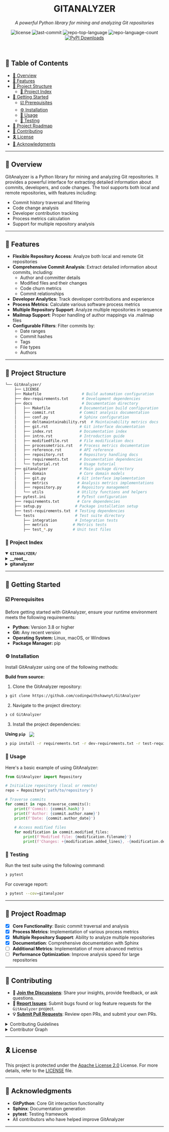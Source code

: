 <p align="center"><h1 align="center">GITANALYZER</h1></p>
<p align="center">
	<em>A powerful Python library for mining and analyzing Git repositories</em>
</p>
<p align="center">
	<img src="https://img.shields.io/github/license/codingwithshawnyt/GitAnalyzer?style=default&logo=opensourceinitiative&logoColor=white&color=0080ff" alt="license">
	<img src="https://img.shields.io/github/last-commit/codingwithshawnyt/GitAnalyzer?style=default&logo=git&logoColor=white&color=0080ff" alt="last-commit">
	<img src="https://img.shields.io/github/languages/top/codingwithshawnyt/GitAnalyzer?style=default&color=0080ff" alt="repo-top-language">
	<img src="https://img.shields.io/github/languages/count/codingwithshawnyt/GitAnalyzer?style=default&color=0080ff" alt="repo-language-count">
	<a href="https://pepy.tech/projects/GitAnalyzer"><img src="https://static.pepy.tech/badge/matplotlib-ai" alt="PyPI Downloads"></a>
</p>
<br>

## 🔗 Table of Contents

- [📍 Overview](#-overview)
- [👾 Features](#-features)
- [📁 Project Structure](#-project-structure)
  - [📂 Project Index](#-project-index)
- [🚀 Getting Started](#-getting-started)
  - [☑️ Prerequisites](#-prerequisites)
  - [⚙️ Installation](#-installation)
  - [🤖 Usage](#🤖-usage)
  - [🧪 Testing](#🧪-testing)
- [📌 Project Roadmap](#-project-roadmap)
- [🔰 Contributing](#-contributing)
- [🎗 License](#-license)
- [🙌 Acknowledgments](#-acknowledgments)

---

## 📍 Overview

GitAnalyzer is a Python library for mining and analyzing Git repositories. It provides a powerful interface for extracting detailed information about commits, developers, and code changes. The tool supports both local and remote repositories, with features including:

- Commit history traversal and filtering
- Code change analysis
- Developer contribution tracking
- Process metrics calculation
- Support for multiple repository analysis

---

## 👾 Features

- **Flexible Repository Access**: Analyze both local and remote Git repositories
- **Comprehensive Commit Analysis**: Extract detailed information about commits, including:
  - Author and committer details
  - Modified files and their changes
  - Code churn metrics
  - Commit relationships
- **Developer Analytics**: Track developer contributions and experience
- **Process Metrics**: Calculate various software process metrics
- **Multiple Repository Support**: Analyze multiple repositories in sequence
- **Mailmap Support**: Proper handling of author mappings via .mailmap files
- **Configurable Filters**: Filter commits by:
  - Date ranges
  - Commit hashes
  - Tags
  - File types
  - Authors

---

## 📁 Project Structure

```sh
└── GitAnalyzer/
    ├── LICENSE
    ├── Makefile                  # Build automation configuration
    ├── dev-requirements.txt      # Development dependencies
    ├── docs                      # Documentation directory
    │   ├── Makefile             # Documentation build configuration
    │   ├── commit.rst           # Commit analysis documentation
    │   ├── conf.py              # Sphinx configuration
    │   ├── deltamaintainability.rst  # Maintainability metrics docs
    │   ├── git.rst              # Git interface documentation
    │   ├── index.rst            # Documentation index
    │   ├── intro.rst            # Introduction guide
    │   ├── modifiedfile.rst     # File modification docs
    │   ├── processmetrics.rst   # Process metrics documentation
    │   ├── reference.rst        # API reference
    │   ├── repository.rst       # Repository handling docs
    │   ├── requirements.txt     # Documentation dependencies
    │   └── tutorial.rst         # Usage tutorial
    ├── gitanalyzer              # Main package directory
    │   ├── domain               # Core domain models
    │   ├── git.py              # Git interface implementation
    │   ├── metrics             # Analysis metrics implementations
    │   ├── repository.py       # Repository management
    │   └── utils               # Utility functions and helpers
    ├── pytest.ini              # PyTest configuration
    ├── requirements.txt        # Core dependencies
    ├── setup.py               # Package installation setup
    ├── test-requirements.txt  # Testing dependencies
    └── tests                  # Test suite directory
        ├── integration        # Integration tests
        ├── metrics           # Metrics tests
        ├── test_*.py         # Unit test files
```

### 📂 Project Index
<details open>
	<summary><b><code>GITANALYZER/</code></b></summary>
	<details>
		<summary><b>__root__</b></summary>
		<blockquote>
			<table>
			<tr>
				<td><b><a href='https://github.com/codingwithshawnyt/GitAnalyzer/blob/master/dev-requirements.txt'>dev-requirements.txt</a></b></td>
				<td><code>Development dependencies including mypy, flake8, and pytest-cov</code></td>
			</tr>
			<tr>
				<td><b><a href='https://github.com/codingwithshawnyt/GitAnalyzer/blob/master/pytest.ini'>pytest.ini</a></b></td>
				<td><code>PyTest configuration for test suite</code></td>
			</tr>
			<tr>
				<td><b><a href='https://github.com/codingwithshawnyt/GitAnalyzer/blob/master/test-requirements.txt'>test-requirements.txt</a></b></td>
				<td><code>Testing-specific dependencies</code></td>
			</tr>
			<tr>
				<td><b><a href='https://github.com/codingwithshawnyt/GitAnalyzer/blob/master/requirements.txt'>requirements.txt</a></b></td>
				<td><code>Core package dependencies including GitPython and pytz</code></td>
			</tr>
			<tr>
				<td><b><a href='https://github.com/codingwithshawnyt/GitAnalyzer/blob/master/Makefile'>Makefile</a></b></td>
				<td><code>Build and development automation tasks</code></td>
			</tr>
			<tr>
				<td><b><a href='https://github.com/codingwithshawnyt/GitAnalyzer/blob/master/setup.py'>setup.py</a></b></td>
				<td><code>Package installation and distribution configuration</code></td>
			</tr>
			</table>
		</blockquote>
	</details>
	<details>
		<summary><b>gitanalyzer</b></summary>
		<blockquote>
			<table>
			<tr>
				<td><b><a href='https://github.com/codingwithshawnyt/GitAnalyzer/blob/master/gitanalyzer/git.py'>git.py</a></b></td>
				<td><code>Core Git interaction and repository management</code></td>
			</tr>
			<tr>
				<td><b><a href='https://github.com/codingwithshawnyt/GitAnalyzer/blob/master/gitanalyzer/repository.py'>repository.py</a></b></td>
				<td><code>High-level repository analysis interface</code></td>
			</tr>
			</table>
			<details>
				<summary><b>metrics</b></summary>
				<blockquote>
					<details>
						<summary><b>process</b></summary>
						<blockquote>
							<table>
							<tr>
								<td><b><a href='https://github.com/codingwithshawnyt/GitAnalyzer/blob/master/gitanalyzer/metrics/process/commits_count.py'>commits_count.py</a></b></td>
								<td><code>Commit frequency analysis</code></td>
							</tr>
							<tr>
								<td><b><a href='https://github.com/codingwithshawnyt/GitAnalyzer/blob/master/gitanalyzer/metrics/process/change_set.py'>change_set.py</a></b></td>
								<td><code>Change set size metrics</code></td>
							</tr>
							<tr>
								<td><b><a href='https://github.com/codingwithshawnyt/GitAnalyzer/blob/master/gitanalyzer/metrics/process/contributors_count.py'>contributors_count.py</a></b></td>
								<td><code>Contributor participation metrics</code></td>
							</tr>
							<tr>
								<td><b><a href='https://github.com/codingwithshawnyt/GitAnalyzer/blob/master/gitanalyzer/metrics/process/contributors_experience.py'>contributors_experience.py</a></b></td>
								<td><code>Developer experience analysis</code></td>
							</tr>
							<tr>
								<td><b><a href='https://github.com/codingwithshawnyt/GitAnalyzer/blob/master/gitanalyzer/metrics/process/lines_count.py'>lines_count.py</a></b></td>
								<td><code>Code line modification metrics</code></td>
							</tr>
							<tr>
								<td><b><a href='https://github.com/codingwithshawnyt/GitAnalyzer/blob/master/gitanalyzer/metrics/process/hunks_count.py'>hunks_count.py</a></b></td>
								<td><code>Code change block analysis</code></td>
							</tr>
							<tr>
								<td><b><a href='https://github.com/codingwithshawnyt/GitAnalyzer/blob/master/gitanalyzer/metrics/process/process_metric.py'>process_metric.py</a></b></td>
								<td><code>Base process metric implementation</code></td>
							</tr>
							<tr>
								<td><b><a href='https://github.com/codingwithshawnyt/GitAnalyzer/blob/master/gitanalyzer/metrics/process/history_complexity.py'>history_complexity.py</a></b></td>
								<td><code>Repository history complexity metrics</code></td>
							</tr>
							<tr>
								<td><b><a href='https://github.com/codingwithshawnyt/GitAnalyzer/blob/master/gitanalyzer/metrics/process/code_churn.py'>code_churn.py</a></b></td>
								<td><code>Code churn and volatility metrics</code></td>
							</tr>
							</table>
						</blockquote>
					</details>
				</blockquote>
			</details>
			<details>
				<summary><b>utils</b></summary>
				<blockquote>
					<table>
					<tr>
						<td><b><a href='https://github.com/codingwithshawnyt/GitAnalyzer/blob/master/gitanalyzer/utils/mailmap.py'>mailmap.py</a></b></td>
						<td><code>Git mailmap handling utilities</code></td>
					</tr>
					<tr>
						<td><b><a href='https://github.com/codingwithshawnyt/GitAnalyzer/blob/master/gitanalyzer/utils/check_git_version.py'>check_git_version.py</a></b></td>
						<td><code>Git version compatibility checker</code></td>
					</tr>
					<tr>
						<td><b><a href='https://github.com/codingwithshawnyt/GitAnalyzer/blob/master/gitanalyzer/utils/conf.py'>conf.py</a></b></td>
						<td><code>Configuration management utilities</code></td>
					</tr>
					</table>
				</blockquote>
			</details>
			<details>
				<summary><b>domain</b></summary>
				<blockquote>
					<table>
					<tr>
						<td><b><a href='https://github.com/codingwithshawnyt/GitAnalyzer/blob/master/gitanalyzer/domain/commit.py'>commit.py</a></b></td>
						<td><code>Commit entity model and analysis</code></td>
					</tr>
					<tr>
						<td><b><a href='https://github.com/codingwithshawnyt/GitAnalyzer/blob/master/gitanalyzer/domain/developer.py'>developer.py</a></b></td>
						<td><code>Developer entity model and tracking</code></td>
					</tr>
					</table>
				</blockquote>
			</details>
		</blockquote>
	</details>
</details>

---
## 🚀 Getting Started

### ☑️ Prerequisites

Before getting started with GitAnalyzer, ensure your runtime environment meets the following requirements:

- **Python:** Version 3.8 or higher
- **Git:** Any recent version
- **Operating System:** Linux, macOS, or Windows
- **Package Manager:** pip


### ⚙️ Installation

Install GitAnalyzer using one of the following methods:

**Build from source:**

1. Clone the GitAnalyzer repository:
```sh
❯ git clone https://github.com/codingwithshawnyt/GitAnalyzer
```

2. Navigate to the project directory:
```sh
❯ cd GitAnalyzer
```

3. Install the project dependencies:

**Using `pip`** &nbsp; [<img align="center" src="https://img.shields.io/badge/Pip-3776AB.svg?style=default&logo=pypi&logoColor=white" />](https://pypi.org/project/pip/)

```sh
❯ pip install -r requirements.txt -r dev-requirements.txt -r test-requirements.txt
```

### 🤖 Usage

Here's a basic example of using GitAnalyzer:

```python
from GitAnalyzer import Repository

# Initialize repository (local or remote)
repo = Repository('path/to/repository')

# Traverse commits
for commit in repo.traverse_commits():
    print(f'Commit: {commit.hash}')
    print(f'Author: {commit.author.name}')
    print(f'Date: {commit.author_date}')
    
    # Access modified files
    for modification in commit.modified_files:
        print(f'Modified file: {modification.filename}')
        print(f'Changes: +{modification.added_lines}, -{modification.deleted_lines}')
```

### 🧪 Testing

Run the test suite using the following command:

```sh
❯ pytest
```

For coverage report:

```sh
❯ pytest --cov=gitanalyzer
```

---
## 📌 Project Roadmap

- [X] **Core Functionality**: Basic commit traversal and analysis
- [X] **Process Metrics**: Implementation of various process metrics
- [X] **Multiple Repository Support**: Ability to analyze multiple repositories
- [X] **Documentation**: Comprehensive documentation with Sphinx
- [ ] **Additional Metrics**: Implementation of more advanced metrics
- [ ] **Performance Optimization**: Improve analysis speed for large repositories

---

## 🔰 Contributing

- **💬 [Join the Discussions](https://github.com/codingwithshawnyt/GitAnalyzer/discussions)**: Share your insights, provide feedback, or ask questions.
- **🐛 [Report Issues](https://github.com/codingwithshawnyt/GitAnalyzer/issues)**: Submit bugs found or log feature requests for the `GitAnalyzer` project.
- **💡 [Submit Pull Requests](https://github.com/codingwithshawnyt/GitAnalyzer/pulls)**: Review open PRs, and submit your own PRs.

<details closed>
<summary>Contributing Guidelines</summary>

1. **Fork the Repository**: Start by forking the project repository to your GitHub account.
2. **Clone Locally**: Clone the forked repository to your local machine using a git client.
   ```sh
   git clone https://github.com/codingwithshawnyt/GitAnalyzer
   ```
3. **Create a New Branch**: Always work on a new branch, giving it a descriptive name.
   ```sh
   git checkout -b new-feature-x
   ```
4. **Make Your Changes**: Develop and test your changes locally.
5. **Commit Your Changes**: Commit with a clear message describing your updates.
   ```sh
   git commit -m 'Implemented new feature x.'
   ```
6. **Push to GitHub**: Push the changes to your forked repository.
   ```sh
   git push origin new-feature-x
   ```
7. **Submit a Pull Request**: Create a PR against the original project repository. Clearly describe the changes and their motivations.
8. **Review**: Once your PR is reviewed and approved, it will be merged into the main branch. Congratulations on your contribution!
</details>

<details closed>
<summary>Contributor Graph</summary>
<br>
<p align="left">
   <a href="https://github.com/codingwithshawnyt/GitAnalyzer/graphs/contributors">
      <img src="https://contrib.rocks/image?repo=codingwithshawnyt/GitAnalyzer">
   </a>
</p>
</details>

---

## 🎗 License

This project is protected under the [Apache License 2.0](https://choosealicense.com/licenses/apache-2.0/) License. For more details, refer to the [LICENSE](LICENSE) file.

---

## 🙌 Acknowledgments

- **GitPython**: Core Git interaction functionality
- **Sphinx**: Documentation generation
- **pytest**: Testing framework
- All contributors who have helped improve GitAnalyzer

---
